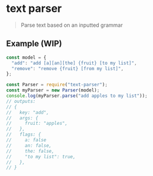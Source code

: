 # text parser

> Parse text based on an inputted grammar

## Example (WIP)

```js
const model = {
  "add": "add [a][an][the] {fruit} [to my list]",
  "remove": "remove {fruit} [from my list]",
};

const Parser = require("text-parser");
const myParser = new Parser(model);
console.log(myParser.parse("add apples to my list"));
// outputs:
// {
//   key: "add",
//   args: {
//     fruit: "apples",
//   },
//   flags: {
//     a: false
//     an: false,
//     the: false,
//     "to my list": true,
//   },
// }
```
